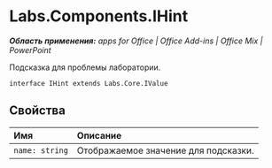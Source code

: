 
# Labs.Components.IHint

 _**Область применения:** apps for Office | Office Add-ins | Office Mix | PowerPoint_

Подсказка для проблемы лаборатории.

```
interface IHint extends Labs.Core.IValue
```


## Свойства


|Имя|Описание|
|:-----|:-----|
| `name: string`|Отображаемое значение для подсказки.|
